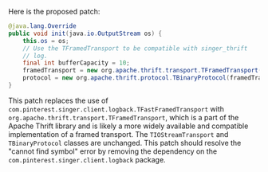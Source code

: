 Here is the proposed patch:

```java
@java.lang.Override
public void init(java.io.OutputStream os) {
    this.os = os;
    // Use the TFramedTransport to be compatible with singer_thrift
    // log.
    final int bufferCapacity = 10;
    framedTransport = new org.apache.thrift.transport.TFramedTransport(new org.apache.thrift.transport.TIOStreamTransport(os), bufferCapacity);
    protocol = new org.apache.thrift.protocol.TBinaryProtocol(framedTransport);
}
```

This patch replaces the use of `com.pinterest.singer.client.logback.TFastFramedTransport` with `org.apache.thrift.transport.TFramedTransport`, which is a part of the Apache Thrift library and is likely a more widely available and compatible implementation of a framed transport. The `TIOStreamTransport` and `TBinaryProtocol` classes are unchanged. This patch should resolve the "cannot find symbol" error by removing the dependency on the `com.pinterest.singer.client.logback` package.
